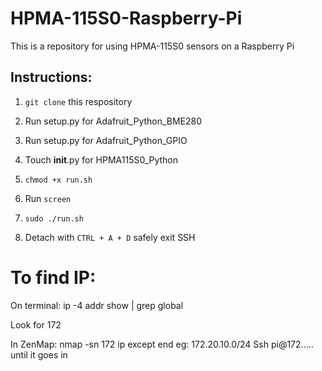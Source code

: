 # HPMA-115S0-Raspberry-Pi
This is a repository for using HPMA-115S0 sensors on a Raspberry Pi


## Instructions:

1. `git clone` this respository

2. Run setup.py for Adafruit_Python_BME280

3. Run setup.py for Adafruit_Python_GPIO

4. Touch __init__.py for HPMA115S0_Python

5. `chmod +x run.sh`

6. Run `screen` 

7. `sudo ./run.sh`

8. Detach with `CTRL + A + D` safely exit SSH

# To find IP:

On terminal:
ip -4 addr show | grep global

Look for 172

In ZenMap: nmap -sn 172 ip except end eg: 172.20.10.0/24
Ssh pi@172..... until it goes in
